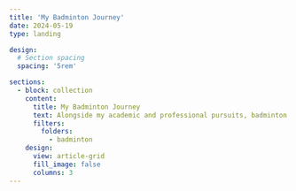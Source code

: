 ```yaml
---
title: 'My Badminton Journey'
date: 2024-05-19
type: landing

design:
  # Section spacing
  spacing: '5rem'

sections:
  - block: collection
    content:
      title: My Badminton Journey
      text: Alongside my academic and professional pursuits, badminton has been one of my greatest passions. I began playing at the age of 17, and this page is a miniature of my badminton journey.
      filters:
        folders:
          - badminton
    design:
      view: article-grid
      fill_image: false
      columns: 3
---
```



